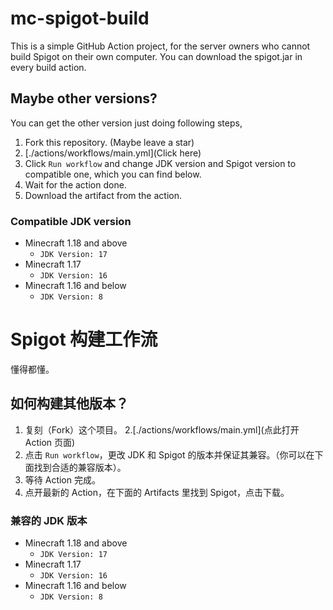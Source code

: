 # mc-spigot-build
This is a simple GitHub Action project, for the server owners who cannot build Spigot on their own computer. You can download the spigot.jar in every build action.

## Maybe other versions?
You can get the other version just doing following steps,

1. Fork this repository. (Maybe leave a star)
2. [./actions/workflows/main.yml](Click here)
3. Click `Run workflow` and change JDK version and Spigot version to compatible one, which you can find below.
4. Wait for the action done.
5. Download the artifact from the action.

### Compatible JDK version

- Minecraft 1.18 and above
  - `JDK Version: 17`
- Minecraft 1.17
  - `JDK Version: 16`
- Minecraft 1.16 and below
  - `JDK Version: 8`

# Spigot 构建工作流

懂得都懂。

## 如何构建其他版本？

1. 复刻（Fork）这个项目。
2.[./actions/workflows/main.yml](点此打开 Action 页面)
3. 点击 `Run workflow`，更改 JDK 和 Spigot 的版本并保证其兼容。（你可以在下面找到合适的兼容版本）。
4. 等待 Action 完成。
5. 点开最新的 Action，在下面的 Artifacts 里找到 Spigot，点击下载。

### 兼容的 JDK 版本

- Minecraft 1.18 and above
  - `JDK Version: 17`
- Minecraft 1.17
  - `JDK Version: 16`
- Minecraft 1.16 and below
  - `JDK Version: 8`
